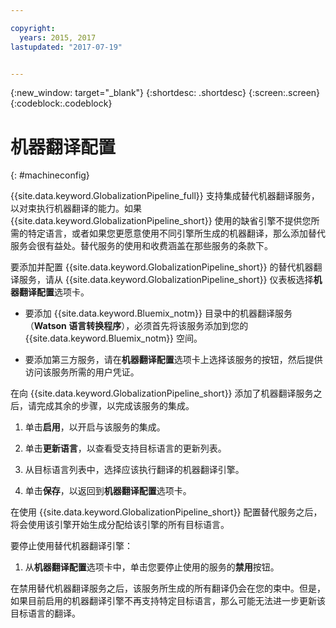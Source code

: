 ```yaml
---

copyright:
  years: 2015, 2017
lastupdated: "2017-07-19"


---
```


{:new_window: target="_blank"}
{:shortdesc: .shortdesc}
{:screen:.screen}
{:codeblock:.codeblock}

# 机器翻译配置
{: #machineconfig}

{{site.data.keyword.GlobalizationPipeline_full}} 支持集成替代机器翻译服务，以对束执行机器翻译的能力。如果 {{site.data.keyword.GlobalizationPipeline_short}} 使用的缺省引擎不提供您所需的特定语言，或者如果您更愿意使用不同引擎所生成的机器翻译，那么添加替代服务会很有益处。替代服务的使用和收费涵盖在那些服务的条款下。

要添加并配置 {{site.data.keyword.GlobalizationPipeline_short}} 的替代机器翻译服务，请从 {{site.data.keyword.GlobalizationPipeline_short}} 仪表板选择**机器翻译配置**选项卡。

* 要添加 {{site.data.keyword.Bluemix_notm}} 目录中的机器翻译服务（**Watson 语言转换程序**），必须首先将该服务添加到您的 {{site.data.keyword.Bluemix_notm}} 空间。

* 要添加第三方服务，请在**机器翻译配置**选项卡上选择该服务的按钮，然后提供访问该服务所需的用户凭证。

在向 {{site.data.keyword.GlobalizationPipeline_short}} 添加了机器翻译服务之后，请完成其余的步骤，以完成该服务的集成。

1. 单击**启用**，以开启与该服务的集成。

2. 单击**更新语言**，以查看受支持目标语言的更新列表。

3. 从目标语言列表中，选择应该执行翻译的机器翻译引擎。

4. 单击**保存**，以返回到**机器翻译配置**选项卡。

在使用 {{site.data.keyword.GlobalizationPipeline_short}} 配置替代服务之后，将会使用该引擎开始生成分配给该引擎的所有目标语言。 

要停止使用替代机器翻译引擎：

1. 从**机器翻译配置**选项卡中，单击您要停止使用的服务的**禁用**按钮。

在禁用替代机器翻译服务之后，该服务所生成的所有翻译仍会在您的束中。但是，如果目前启用的机器翻译引擎不再支持特定目标语言，那么可能无法进一步更新该目标语言的翻译。

<!-- Review comment: When you disable an engine, do you need to go back and reconfigure the languages?? Does it go back to the default engine? What happens? -->
